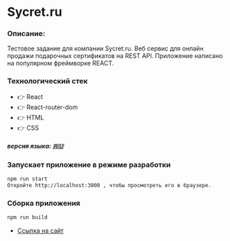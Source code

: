 # Sycret.ru

### Описание: 
Тестовое задание для компании Sycret.ru. Веб сервис для онлайн продажи подарочных сертификатов на REST API.
Приложение написано на популярном фреймворке REACT.
### Технологический стек
* :point_right: React
* :point_right: React-router-dom
* :point_right: HTML
* :point_right: CSS
##### версия языка: :ru:


### Запускает приложение в режиме разработки

```sh
npm run start
Откройте http://localhost:3000 , чтобы просмотреть его в браузере.
```

### Сборка приложения

```sh
npm run build
```
* [Ссылка на сайт](https://aksenov-m.github.io/dimax/)